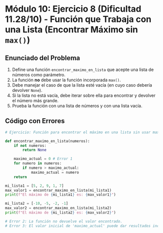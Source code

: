 # Módulo 10: Ejercicio 8 (Dificultad 11.28/10) - Función que Trabaja con una Lista (Encontrar Máximo sin `max()`)

## Enunciado del Problema

1.  Define una función `encontrar_maximo_en_lista` que acepte una lista de números como parámetro.
2.  La función **no** debe usar la función incorporada `max()`.
3.  Debe manejar el caso de que la lista esté vacía (en cuyo caso debería devolver `None`).
4.  Si la lista no está vacía, debe iterar sobre ella para encontrar y devolver el número más grande.
5.  Prueba la función con una lista de números y con una lista vacía.

## Código con Errores

```python
# Ejercicio: Función para encontrar el máximo en una lista sin usar max()

def encontrar_maximo_en_lista(numeros):
    if not numeros:
        return None

    maximo_actual = 0 # Error 1
    for numero in numeros:
        if numero > maximo_actual:
            maximo_actual = numero
    return

mi_lista1 = [5, 2, 9, 1, 7]
max_valor1 = encontrar_maximo_en_lista(mi_lista1)
print(f"El máximo de {mi_lista1} es: {max_valor1}")

mi_lista2 = [-10, -5, -2, -1]
max_valor2 = encontrar_maximo_en_lista(mi_lista2)
print(f"El máximo de {mi_lista2} es: {max_valor2}")

# Error 2: La función no devuelve el valor encontrado.
# Error 3: El valor inicial de 'maximo_actual' puede dar resultados incorrectos para listas con solo números negativos.
```
